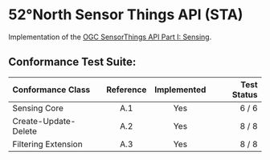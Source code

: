 # 52°North Sensor Things API (STA)

Implementation of the [OGC SensorThings API Part I: Sensing](https://github.com/opengeospatial/sensorthings).

## Conformance Test Suite:

| Conformance Class                     | Reference | Implemented |Test Status |
|:--------------------------------------|:---------:|:-----------:|-----------:|
| Sensing Core                          | A.1       | Yes         |   6 / 6    |
| Create-Update-Delete                  | A.2       | Yes         |   8 / 8    |
| Filtering Extension                   | A.3       | Yes         |   8 / 8    |
